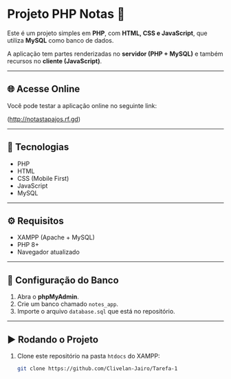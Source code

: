 # Projeto PHP Notas 📝

Este é um projeto simples em **PHP**, com **HTML, CSS e JavaScript**, que utiliza **MySQL** como banco de dados.

A aplicação tem partes renderizadas no **servidor (PHP + MySQL)** e também recursos no **cliente (JavaScript)**.

---

## 🌐 Acesse Online
Você pode testar a aplicação online no seguinte link:

(http://notastapajos.rf.gd)

---

## 🚀 Tecnologias
- PHP
- HTML
- CSS (Mobile First)
- JavaScript
- MySQL

---

## ⚙️ Requisitos
- XAMPP (Apache + MySQL)
- PHP 8+
- Navegador atualizado

---

## 📂 Configuração do Banco
1. Abra o **phpMyAdmin**.
2. Crie um banco chamado `notes_app`.
3. Importe o arquivo `database.sql` que está no repositório.

---

## ▶️ Rodando o Projeto
1. Clone este repositório na pasta `htdocs` do XAMPP:
   ```bash
   git clone https://github.com/Clivelan-Jairo/Tarefa-1
